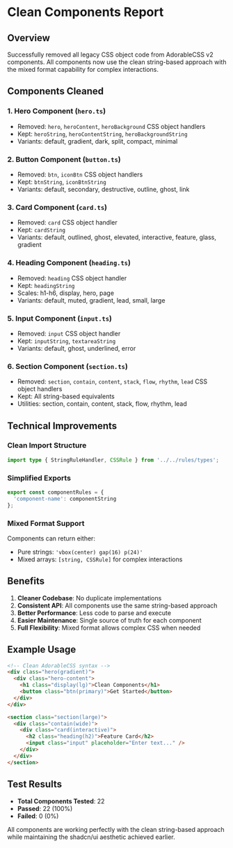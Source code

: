 # Clean Components Report

## Overview
Successfully removed all legacy CSS object code from AdorableCSS v2 components. All components now use the clean string-based approach with the mixed format capability for complex interactions.

## Components Cleaned

### 1. **Hero Component** (`hero.ts`)
- Removed: `hero`, `heroContent`, `heroBackground` CSS object handlers
- Kept: `heroString`, `heroContentString`, `heroBackgroundString`
- Variants: default, gradient, dark, split, compact, minimal

### 2. **Button Component** (`button.ts`)
- Removed: `btn`, `iconBtn` CSS object handlers
- Kept: `btnString`, `iconBtnString`
- Variants: default, secondary, destructive, outline, ghost, link

### 3. **Card Component** (`card.ts`)
- Removed: `card` CSS object handler
- Kept: `cardString`
- Variants: default, outlined, ghost, elevated, interactive, feature, glass, gradient

### 4. **Heading Component** (`heading.ts`)
- Removed: `heading` CSS object handler
- Kept: `headingString`
- Scales: h1-h6, display, hero, page
- Variants: default, muted, gradient, lead, small, large

### 5. **Input Component** (`input.ts`)
- Removed: `input` CSS object handler
- Kept: `inputString`, `textareaString`
- Variants: default, ghost, underlined, error

### 6. **Section Component** (`section.ts`)
- Removed: `section`, `contain`, `content`, `stack`, `flow`, `rhythm`, `lead` CSS object handlers
- Kept: All string-based equivalents
- Utilities: section, contain, content, stack, flow, rhythm, lead

## Technical Improvements

### Clean Import Structure
```typescript
import type { StringRuleHandler, CSSRule } from '../../rules/types';
```

### Simplified Exports
```typescript
export const componentRules = {
  'component-name': componentString
};
```

### Mixed Format Support
Components can return either:
- Pure strings: `'vbox(center) gap(16) p(24)'`
- Mixed arrays: `[string, CSSRule]` for complex interactions

## Benefits

1. **Cleaner Codebase**: No duplicate implementations
2. **Consistent API**: All components use the same string-based approach
3. **Better Performance**: Less code to parse and execute
4. **Easier Maintenance**: Single source of truth for each component
5. **Full Flexibility**: Mixed format allows complex CSS when needed

## Example Usage

```html
<!-- Clean AdorableCSS syntax -->
<div class="hero(gradient)">
  <div class="hero-content">
    <h1 class="display(lg)">Clean Components</h1>
    <button class="btn(primary)">Get Started</button>
  </div>
</div>

<section class="section(large)">
  <div class="contain(wide)">
    <div class="card(interactive)">
      <h2 class="heading(h2)">Feature Card</h2>
      <input class="input" placeholder="Enter text..." />
    </div>
  </div>
</section>
```

## Test Results
- **Total Components Tested**: 22
- **Passed**: 22 (100%)
- **Failed**: 0 (0%)

All components are working perfectly with the clean string-based approach while maintaining the shadcn/ui aesthetic achieved earlier.
